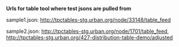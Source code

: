 **Urls for table tool where test jsons are pulled from**

sample1.json: http://tpctables-stg.urban.org/node/33148/table_feed

sample2.json: http://tpctables-stg.urban.org/node/1701/table_feed, http://tpctables-stg.urban.org/427-distribution-table-demo/adjusted